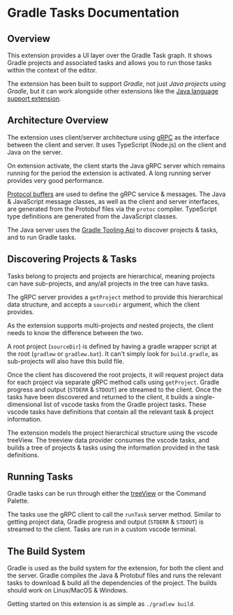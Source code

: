 # Gradle Tasks Documentation

## Overview

This extension provides a UI layer over the Gradle Task graph. It shows Gradle projects and associated tasks and allows you to run those tasks within the context of the editor.

The extension has been built to support *Gradle*, not just *Java projects using Gradle*, but it can work alongside other extensions like the [Java language support extension](https://github.com/redhat-developer/vscode-java).

## Architecture Overview

The extension uses client/server architecture using [gRPC](https://grpc.io/) as the interface between the client and server. It uses TypeScript (Node.js) on the client and Java on the server.

On extension activate, the client starts the Java gRPC server which remains running for the period the extension is activated. A long running server provides very good performance.

[Protocol buffers](https://developers.google.com/protocol-buffers) are used to define the gRPC service & messages. The Java & JavaScript message classes, as well as the client and server interfaces, are generated from the Protobuf files via the `protoc` compiler. TypeScript type definitions are generated from the JavaScript classes.

The Java server uses the [Gradle Tooling Api](https://docs.gradle.org/current/userguide/third_party_integration.html#embedding) to discover projects & tasks, and to run Gradle tasks.

## Discovering Projects & Tasks

Tasks belong to projects and projects are hierarchical, meaning projects can have sub-projects, and any/all projects in the tree can have tasks.

The gRPC server provides a `getProject` method to provide this hierarchical data structure, and accepts a `sourceDir` argument, which the client provides.

As the extension supports multi-projects _and_ nested projects, the client needs to know the difference between the two.

A root project (`sourceDir`) is defined by having a gradle wrapper script at the root (`gradlew` or `gradlew.bat`). It can't simply look for `build.gradle`, as sub-projects will also have this build file.

Once the client has discovered the root projects, it will request project data for each project via separate gRPC method calls using `getProject`. Gradle progress and output (`STDERR` & `STDOUT`) are streamed to the client. Once the tasks have been discovered and returned to the client, it builds a single-dimensional list of vscode tasks from the Gradle project tasks. These vscode tasks have definitions that contain all the relevant task & project information.

The extension models the project hierarchical structure using the vscode treeView. The treeview data provider consumes the vscode tasks, and builds a tree of projects & tasks using the information provided in the task definitions.

## Running Tasks

Gradle tasks can be run through either the [treeView](https://code.visualstudio.com/api/extension-guides/tree-view) or the Command Palette.

The tasks use the gRPC client to call the `runTask` server method. Similar to getting project data, Gradle progress and output (`STDERR` & `STDOUT`) is streamed to the client. Tasks are run in a custom vscode terminal.

## The Build System

Gradle is used as the build system for the extension, for both the client and the server. Gradle compiles the Java & Protobuf files and runs the relevant tasks to download & build all the dependencies of the project. The builds should work on Linux/MacOS & Windows.

Getting started on this extension is as simple as `./gradlew build`.
